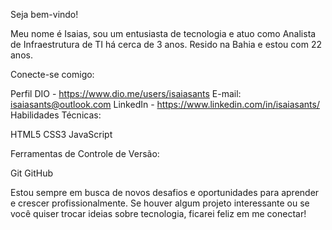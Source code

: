 Seja bem-vindo!

Meu nome é Isaias, sou um entusiasta de tecnologia e atuo como Analista de Infraestrutura de TI há cerca de 3 anos. Resido na Bahia e estou com 22 anos.

Conecte-se comigo:

Perfil DIO - https://www.dio.me/users/isaiasants
E-mail: isaiasants@outlook.com
LinkedIn - https://www.linkedin.com/in/isaiasants/
Habilidades Técnicas:

HTML5
CSS3
JavaScript

Ferramentas de Controle de Versão:

Git
GitHub

Estou sempre em busca de novos desafios e oportunidades para aprender e crescer profissionalmente. Se houver algum projeto interessante ou se você quiser trocar ideias sobre tecnologia, ficarei feliz em me conectar!
